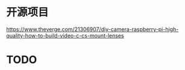 # 开源项目
https://www.theverge.com/21306907/diy-camera-raspberry-pi-high-quality-how-to-build-video-c-cs-mount-lenses


# TODO
